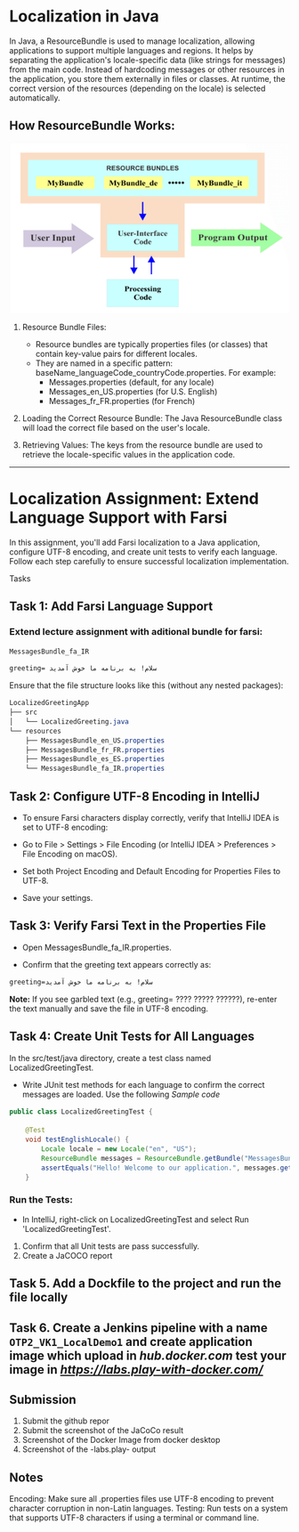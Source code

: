 # Localization in Java
In Java, a ResourceBundle is used to manage localization, allowing applications to support multiple languages and regions. 
It helps by separating the application's locale-specific data (like strings for messages) from the main code. 
Instead of hardcoding messages or other resources in the application, you store them externally in files or classes. 
At runtime, the correct version of the resources (depending on the locale) is selected automatically.

## How ResourceBundle Works:

![Resource Bundle](Images/rBundle2.png)

1. Resource Bundle Files:


   - Resource bundles are typically properties files (or classes) that contain key-value pairs for different locales.
   - They are named in a specific pattern: baseName_languageCode_countryCode.properties. For example:
      - Messages.properties (default, for any locale)
      - Messages_en_US.properties (for U.S. English)
      - Messages_fr_FR.properties (for French)

3. Loading the Correct Resource Bundle: The Java ResourceBundle class will load the correct file based on the user's locale.

4. Retrieving Values: The keys from the resource bundle are used to retrieve the locale-specific values in the application code.



--------------------------
# Localization Assignment: Extend Language Support with Farsi
In this assignment, you'll add Farsi localization to a Java application, configure UTF-8 encoding, and create unit tests to verify each language. Follow each step carefully to ensure successful localization implementation.



Tasks


## Task 1: Add Farsi Language Support
### Extend lecture assignment with aditional bundle for farsi:
   `MessagesBundle_fa_IR`
```css
greeting= سلام! به برنامه ما خوش آمدید
```
Ensure that the file structure looks like this (without any nested packages):

```css
LocalizedGreetingApp
├── src
│   └── LocalizedGreeting.java
└── resources
    ├── MessagesBundle_en_US.properties
    ├── MessagesBundle_fr_FR.properties
    ├── MessagesBundle_es_ES.properties
    └── MessagesBundle_fa_IR.properties


```
## Task 2: Configure UTF-8 Encoding in IntelliJ
- To ensure Farsi characters display correctly, verify that IntelliJ IDEA is set to UTF-8 encoding:

- Go to File > Settings > File Encoding (or IntelliJ IDEA > Preferences > File Encoding on macOS).
- Set both Project Encoding and Default Encoding for Properties Files to UTF-8.
- Save your settings.

## Task 3: Verify Farsi Text in the Properties File
- Open MessagesBundle_fa_IR.properties.

- Confirm that the greeting text appears correctly as:
```css
greeting=سلام! به برنامه ما خوش آمدید

```
**Note:** If you see garbled text (e.g., greeting= ???? ????? ??????), re-enter the text manually and save the file in UTF-8 encoding.

## Task 4: Create Unit Tests for All Languages
In the src/test/java directory, create a test class named LocalizedGreetingTest.

- Write JUnit test methods for each language to confirm the correct messages are loaded. Use the following *Sample code*
```java
public class LocalizedGreetingTest {

    @Test
    void testEnglishLocale() {
        Locale locale = new Locale("en", "US");
        ResourceBundle messages = ResourceBundle.getBundle("MessagesBundle", locale);
        assertEquals("Hello! Welcome to our application.", messages.getString("greeting"));
    }

```
### Run the Tests:

- In IntelliJ, right-click on LocalizedGreetingTest and select Run 'LocalizedGreetingTest'.
1. Confirm that all Unit tests are pass successfully.
2. Create a JaCOCO report

## Task 5. Add a Dockfile to the project and run the file locally
## Task 6. Create a Jenkins pipeline with a name `OTP2_VK1_LocalDemo1` and create application image which upload in *hub.docker.com* test your image in *https://labs.play-with-docker.com/*

## Submission
1. Submit the github repor
2. Submit the screenshot of the JaCoCo result
3. Screenshot of the Docker Image from docker desktop
4. Screenshot of the -labs.play- output
## Notes
Encoding: Make sure all .properties files use UTF-8 encoding to prevent character corruption in non-Latin languages.
Testing: Run tests on a system that supports UTF-8 characters if using a terminal or command line.

```
